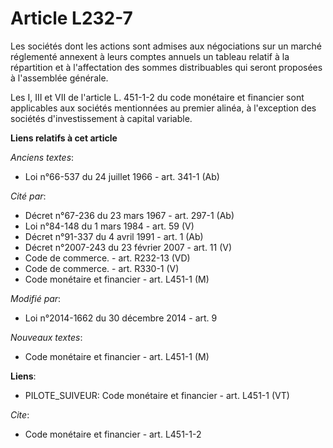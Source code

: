 # Article L232-7

Les sociétés dont les actions sont admises aux négociations sur un marché réglementé annexent à leurs comptes annuels un
tableau relatif à la répartition et à l'affectation des sommes distribuables qui seront proposées à l'assemblée générale.

Les I, III et VII de l'article L. 451-1-2 du code monétaire et financier sont applicables aux sociétés mentionnées au premier
alinéa, à l'exception des sociétés d'investissement à capital variable.

**Liens relatifs à cet article**

_Anciens textes_:

  - Loi n°66-537 du 24 juillet 1966 - art. 341-1 (Ab)

_Cité par_:

  - Décret n°67-236 du 23 mars 1967 - art. 297-1 (Ab)
  - Loi n°84-148 du 1 mars 1984 - art. 59 (V)
  - Décret n°91-337 du 4 avril 1991 - art. 1 (Ab)
  - Décret  n°2007-243 du 23 février 2007 - art. 11 (V)
  - Code de commerce. - art. R232-13 (VD)
  - Code de commerce. - art. R330-1 (V)
  - Code monétaire et financier - art. L451-1 (M)

_Modifié par_:

  - Loi n°2014-1662 du 30 décembre 2014 - art. 9

_Nouveaux textes_:

  - Code monétaire et financier - art. L451-1 (M)

**Liens**:

  - PILOTE_SUIVEUR: Code monétaire et financier - art. L451-1 (VT)

_Cite_:

  - Code monétaire et financier - art. L451-1-2
